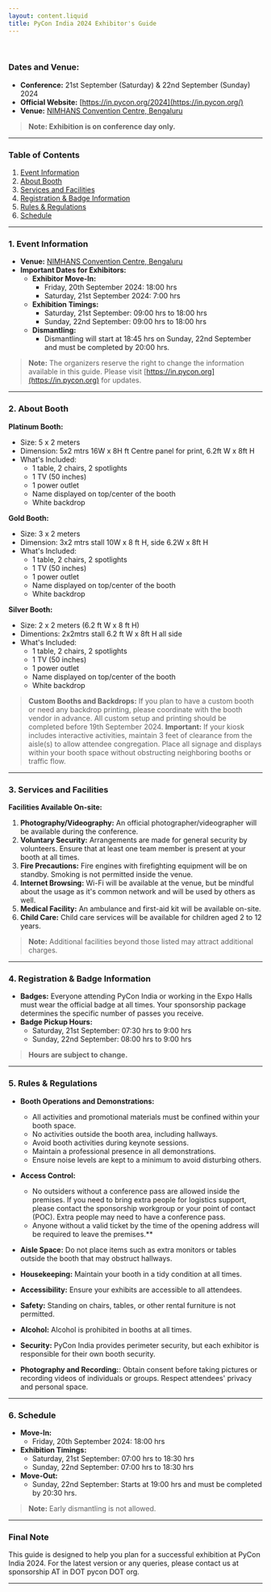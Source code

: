 ```yaml
---
layout: content.liquid
title: PyCon India 2024 Exhibitor's Guide
---
```

 
<br>

### Dates and Venue:

- **Conference:** 21st September (Saturday) & 22nd September (Sunday) 2024
- **Official Website:** [https://in.pycon.org/2024](https://in.pycon.org/)
- **Venue:** [NIMHANS Convention Centre, Bengaluru](https://maps.app.goo.gl/d1pH6D5JEUgm9HyD9)


> **Note: Exhibition is on conference day only.**

---

### Table of Contents
1. [Event Information](#1.-event-information)
2. [About Booth](#2.-about-booth)
3. [Services and Facilities](#3.-services-and-facilities)
4. [Registration & Badge Information](#4.-registration--badge-information)
5. [Rules & Regulations](#5.-rules--regulations)
6. [Schedule](#6.-schedule)

---

### 1. Event Information
- **Venue:** [NIMHANS Convention Centre, Bengaluru](https://maps.app.goo.gl/d1pH6D5JEUgm9HyD9)
- **Important Dates for Exhibitors:**
  - **Exhibitor Move-In:** 
    - Friday, 20th September 2024: 18:00 hrs
    - Saturday, 21st September 2024: 7:00 hrs
  - **Exhibition Timings:**
    - Saturday, 21st September: 09:00 hrs to 18:00 hrs
    - Sunday, 22nd September: 09:00 hrs to 18:00 hrs
  - **Dismantling:**
    - Dismantling will start at 18:45 hrs on Sunday, 22nd September and must be completed by 20:00 hrs.

> **Note:** The organizers reserve the right to change the information available in this guide. Please visit [https://in.pycon.org](https://in.pycon.org) for updates.

---

### 2. About Booth

**Platinum Booth:**
- Size: 5 x 2 meters 
- Dimension: 5x2 mtrs 16W x 8H ft Centre panel for print, 6.2ft W x 8ft H
- What's Included: 
  - 1 table, 2 chairs, 2 spotlights
  - 1 TV (50 inches)
  - 1 power outlet
  - Name displayed on top/center of the booth
  - White backdrop

**Gold Booth:**
- Size: 3 x 2 meters
- Dimension: 3x2 mtrs stall 10W x 8 ft H, side 6.2W x 8ft H
- What's Included: 
  - 1 table, 2 chairs, 2 spotlights
  - 1 TV (50 inches)
  - 1 power outlet
  - Name displayed on top/center of the booth
  - White backdrop

**Silver Booth:**
- Size: 2 x 2 meters (6.2 ft W x 8 ft H)
- Dimentions: 2x2mtrs stall 6.2 ft W x 8ft H all side
- What's Included: 
  - 1 table, 2 chairs, 2 spotlights
  - 1 TV (50 inches)
  - 1 power outlet
  - Name displayed on top/center of the booth
  - White backdrop

> **Custom Booths and Backdrops:** If you plan to have a custom booth or need any backdrop printing, please coordinate with the booth vendor in advance. All custom setup and printing should be completed before 19th September 2024.
> **Important:** If your kiosk includes interactive activities, maintain 3 feet of clearance from the aisle(s) to allow attendee congregation. Place all signage and displays within your booth space without obstructing neighboring booths or traffic flow.

---

### 3. Services and Facilities

**Facilities Available On-site:**
1. **Photography/Videography:** An official photographer/videographer will be available during the conference.
2. **Voluntary Security:** Arrangements are made for general security by volunteers. Ensure that at least one team member is present at your booth at all times.
3. **Fire Precautions:** Fire engines with firefighting equipment will be on standby. Smoking is not permitted inside the venue.
4. **Internet Browsing:** Wi-Fi will be available at the venue, but be mindful about the usage as it's common network and will be used by others as well.
5. **Medical Facility:** An ambulance and first-aid kit will be available on-site.
6. **Child Care:** Child care services will be available for children aged 2 to 12 years.


> **Note:** Additional facilities beyond those listed may attract additional charges.

---

### 4. Registration & Badge Information
- **Badges:** Everyone attending PyCon India or working in the Expo Halls must wear the official badge at all times. Your sponsorship package determines the specific number of passes you receive.
- **Badge Pickup Hours:**
  - Saturday, 21st September: 07:30 hrs to 9:00 hrs
  - Sunday, 22nd September: 08:00 hrs to 9:00 hrs

> **Hours are subject to change.**

---

### 5. Rules & Regulations
- **Booth Operations and Demonstrations:**
  - All activities and promotional materials must be confined within your booth space.
  - No activities outside the booth area, including hallways.
  - Avoid booth activities during keynote sessions.
  - Maintain a professional presence in all demonstrations.
  - Ensure noise levels are kept to a minimum to avoid disturbing others.
- **Access Control:**
    - No outsiders without a conference pass are allowed inside the premises. If you need to bring extra people for logistics support, please contact the sponsorship workgroup or your point of contact (POC). Extra people may need to have a conference pass.
    - Anyone without a valid ticket by the time of the opening address will be required to leave the premises.**

- **Aisle Space:** Do not place items such as extra monitors or tables outside the booth that may obstruct hallways.
- **Housekeeping:** Maintain your booth in a tidy condition at all times.
- **Accessibility:** Ensure your exhibits are accessible to all attendees.
- **Safety:** Standing on chairs, tables, or other rental furniture is not permitted.
- **Alcohol:** Alcohol is prohibited in booths at all times.
- **Security:** PyCon India provides perimeter security, but each exhibitor is responsible for their own booth security.
- **Photography and Recording:**: Obtain consent before taking pictures or recording videos of individuals or groups. Respect attendees' privacy and personal space.



---

### 6. Schedule
- **Move-In:** 
  - Friday, 20th September 2024: 18:00 hrs
- **Exhibition Timings:**
  - Saturday, 21st September: 07:00 hrs to 18:30 hrs
  - Sunday, 22nd September: 07:00 hrs to 18:30 hrs
- **Move-Out:**
  - Sunday, 22nd September: Starts at 19:00 hrs and must be completed by 20:30 hrs.

> **Note:** Early dismantling is not allowed.

---

### Final Note
This guide is designed to help you plan for a successful exhibition at PyCon India 2024. For the latest version or any queries, please contact us at sponsorship AT in DOT pycon DOT org.

---
